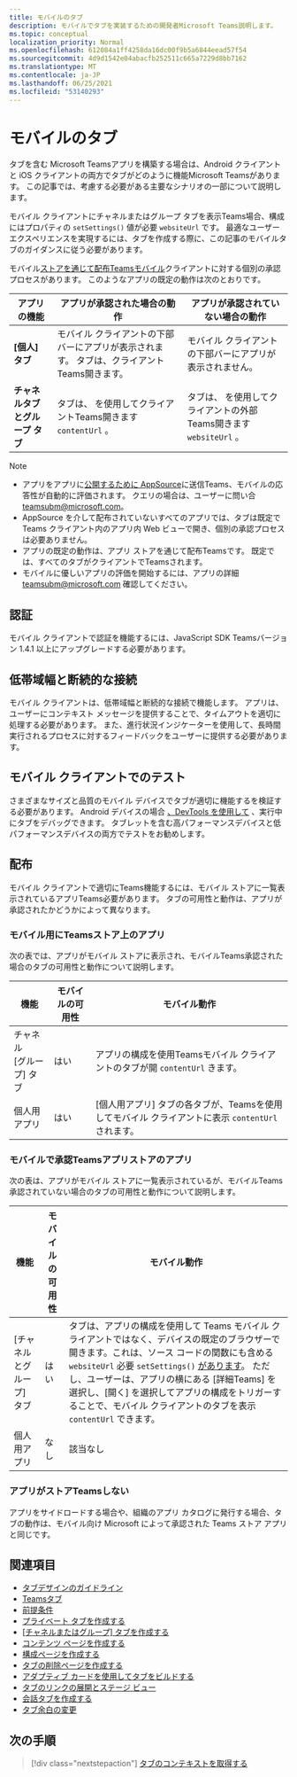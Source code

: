 ```yaml
---
title: モバイルのタブ
description: モバイルでタブを実装するための開発者Microsoft Teams説明します。
ms.topic: conceptual
localization_priority: Normal
ms.openlocfilehash: 612084a1ff4258da16dc00f9b5a6844eead57f54
ms.sourcegitcommit: 4d9d1542e04abacfb252511c665a7229d8bb7162
ms.translationtype: MT
ms.contentlocale: ja-JP
ms.lasthandoff: 06/25/2021
ms.locfileid: "53140293"
---
```

# <a name="tabs-on-mobile"></a>モバイルのタブ

タブを含む Microsoft Teamsアプリを構築する場合は、Android クライアントと iOS クライアントの両方でタブがどのように機能Microsoft Teamsがあります。 この記事では、考慮する必要がある主要なシナリオの一部について説明します。

モバイル クライアントにチャネルまたはグループ タブを表示Teams場合、構成にはプロパティの `setSettings()` 値が必要 `websiteUrl` です。 最適なユーザー エクスペリエンスを実現するには、タブを作成する際に、この記事のモバイルタブのガイダンスに従う必要があります。

モバイル[ストアを通じて配布Teamsモバイル](~/concepts/deploy-and-publish/appsource/publish.md)クライアントに対する個別の承認プロセスがあります。 このようなアプリの既定の動作は次のとおりです。

| **アプリの機能** | **アプリが承認された場合の動作** | **アプリが承認されていない場合の動作** |
| --- | --- | --- |
| **[個人] タブ** | モバイル クライアントの下部バーにアプリが表示されます。 タブは、クライアントTeams開きます。 | モバイル クライアントの下部バーにアプリが表示されません。 |
| **チャネルタブとグループ タブ** | タブは、 を使用してクライアントTeams開きます `contentUrl` 。 | タブは、 を使用してクライアントの外部Teams開きます `websiteUrl` 。 |

> [!NOTE]
> * アプリをアプリに[公開するために AppSource](https://appsource.microsoft.com)に送信Teams、モバイルの応答性が自動的に評価されます。 クエリの場合は、ユーザーに問い合 teamsubm@microsoft.com。
> * AppSource を介して配布されていないすべてのアプリでは、タブは既定で Teams クライアント内のアプリ内 Web ビューで開き、個別の承認プロセスは必要ありません。
> * アプリの既定の動作は、アプリ ストアを通じて配布Teamsです。 既定では、すべてのタブがクライアントでTeamsされます。
> * モバイルに優しいアプリの評価を開始するには、アプリの詳細 teamsubm@microsoft.com 確認してください。

## <a name="authentication"></a>認証

モバイル クライアントで認証を機能するには、JavaScript SDK Teamsバージョン 1.4.1 以上にアップグレードする必要があります。

## <a name="low-bandwidth-and-intermittent-connections"></a>低帯域幅と断続的な接続

モバイル クライアントは、低帯域幅と断続的な接続で機能します。 アプリは、ユーザーにコンテキスト メッセージを提供することで、タイムアウトを適切に処理する必要があります。 また、進行状況インジケーターを使用して、長時間実行されるプロセスに対するフィードバックをユーザーに提供する必要があります。

## <a name="testing-on-mobile-clients"></a>モバイル クライアントでのテスト

さまざまなサイズと品質のモバイル デバイスでタブが適切に機能するを検証する必要があります。 Android デバイスの場合 [、DevTools を使用して](~/tabs/how-to/developer-tools.md) 、実行中にタブをデバッグできます。 タブレットを含む高パフォーマンスデバイスと低パフォーマンスデバイスの両方でテストをお勧めします。

## <a name="distribution"></a>配布

モバイル クライアントで適切にTeams機能するには、モバイル ストアに一覧表示されているアプリTeams必要があります。 タブの可用性と動作は、アプリが承認されたかどうかによって異なります。

### <a name="apps-on-teams-store-approved-for-mobile"></a>モバイル用にTeamsストア上のアプリ

次の表では、アプリがモバイル ストアに表示され、モバイルTeams承認された場合のタブの可用性と動作について説明します。

|機能   |モバイルの可用性   |モバイル動作|
|----------|-----------|------------|
|チャネル <br /> [グループ] タブ|はい|アプリの構成を使用Teamsモバイル クライアントのタブが開 `contentUrl` きます。|
|個人用アプリ|はい|[個人用アプリ] タブの各タブが、Teamsを使用してモバイル クライアントに表示 `contentUrl` されます。|

### <a name="apps-on-teams-store-not-approved-for-mobile"></a>モバイルで承認Teamsアプリストアのアプリ

次の表は、アプリがモバイル ストアに一覧表示されているが、モバイルTeams承認されていない場合のタブの可用性と動作について説明します。

| 機能 | モバイルの可用性 | モバイル動作 |
|----------|-----------|------------|
|[チャネルとグループ] タブ|はい|タブは、アプリの構成を使用して Teams モバイル クライアントではなく、デバイスの既定のブラウザーで開きます。これは、ソース コードの関数にも含める `websiteUrl` 必要 `setSettings()` [があります](/javascript/api/@microsoft/teams-js/settings?view=msteams-client-js-latest#functions&preserve-view=true)。 ただし、ユーザーは、アプリの横にある [詳細Teams] を選択し、[開く] を選択してアプリの構成をトリガーすることで、モバイル クライアントのタブを表示 `contentUrl` できます。|
|個人用アプリ|なし|該当なし|

### <a name="apps-not-on-teams-store"></a>アプリがストアTeamsしない

アプリをサイドロードする場合や、組織のアプリ カタログに発行する場合、タブの動作は、モバイル向け Microsoft によって承認された Teams ストア アプリと同じです。

## <a name="see-also"></a>関連項目

* [タブデザインのガイドライン](~/tabs/design/tabs.md)
* [Teamsタブ](~/tabs/what-are-tabs.md)
* [前提条件](~/tabs/how-to/tab-requirements.md)
* [プライベート タブを作成する](~/tabs/how-to/create-personal-tab.md)
* [[チャネルまたはグループ] タブを作成する](~/tabs/how-to/create-channel-group-tab.md)
* [コンテンツ ページを作成する](~/tabs/how-to/create-tab-pages/content-page.md)
* [構成ページを作成する](~/tabs/how-to/create-tab-pages/configuration-page.md)
* [タブの削除ページを作成する](~/tabs/how-to/create-tab-pages/removal-page.md)
* [アダプティブ カードを使用してタブをビルドする](~/tabs/how-to/build-adaptive-card-tabs.md)
* [タブのリンクの展開とステージ ビュー](~/tabs/tabs-link-unfurling.md)
* [会話タブを作成する](~/tabs/how-to/conversational-tabs.md)
* [タブ余白の変更](~/resources/removing-tab-margins.md)

## <a name="next-step"></a>次の手順

> [!div class="nextstepaction"]
> [タブのコンテキストを取得する](~/tabs/how-to/access-teams-context.md)
